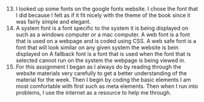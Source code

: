 13. I looked up some fonts on the google fonts website. I chose the font that I did because I felt as if it fit nicely with the theme of the book since it was fairly simple and elegant.
14. A system font is a font specific to the system it is being displayed on such as a windows computer or a mac computer. A web font is a font that is used on a webpage and is coded using CSS. A web safe font is a font that will look similar on any given system the website is bein displayed on A fallback font is a font that is used when the font that is selected cannot run on the system the webpage is being viewed in.
15. For this assignment I began as I always do by reading through the website materials very carefully to get a better understanding of the material for the week. Then I begin by coding the basic elements I am most comfortable with first such as meta elements. Then when I run into problems, I use the internet as a resource to help me through. 
